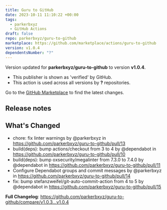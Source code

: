 ```yaml
---
title: Guru to GitHub
date: 2023-10-11 11:10:22 +00:00
tags:
  - parkerbxyz
  - GitHub Actions
draft: false
repo: parkerbxyz/guru-to-github
marketplace: https://github.com/marketplace/actions/guru-to-github
version: v1.0.4
dependentsNumber: "?"
---
```



Version updated for **parkerbxyz/guru-to-github** to version **v1.0.4**.
- This publisher is shown as 'verified' by GitHub.
- This action is used across all versions by **?** repositories.

Go to the [GitHub Marketplace](https://github.com/marketplace/actions/guru-to-github) to find the latest changes.

## Release notes

## What's Changed
* chore: fix linter warnings by @parkerbxyz in https://github.com/parkerbxyz/guru-to-github/pull/13
* build(deps): bump actions/checkout from 3 to 4 by @dependabot in https://github.com/parkerbxyz/guru-to-github/pull/10
* build(deps): bump oxsecurity/megalinter from 7.3.0 to 7.4.0 by @dependabot in https://github.com/parkerbxyz/guru-to-github/pull/11
* Configure Dependabot groups and commit messages by @parkerbxyz in https://github.com/parkerbxyz/guru-to-github/pull/14
* fix: bump stefanzweifel/git-auto-commit-action from 4 to 5 by @dependabot in https://github.com/parkerbxyz/guru-to-github/pull/15


**Full Changelog**: https://github.com/parkerbxyz/guru-to-github/compare/v1.0.3...v1.0.4
